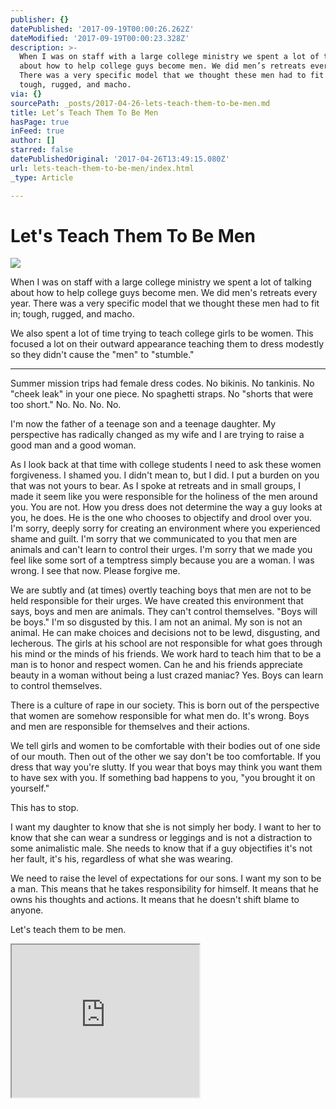 ```yaml
---
publisher: {}
datePublished: '2017-09-19T00:00:26.262Z'
dateModified: '2017-09-19T00:00:23.328Z'
description: >-
  When I was on staff with a large college ministry we spent a lot of talking
  about how to help college guys become men. We did men’s retreats every year.
  There was a very specific model that we thought these men had to fit in;
  tough, rugged, and macho.
via: {}
sourcePath: _posts/2017-04-26-lets-teach-them-to-be-men.md
title: Let’s Teach Them To Be Men
hasPage: true
inFeed: true
author: []
starred: false
datePublishedOriginal: '2017-04-26T13:49:15.080Z'
url: lets-teach-them-to-be-men/index.html
_type: Article

---
```

# Let's Teach Them To Be Men
![](https://the-grid-user-content.s3-us-west-2.amazonaws.com/a46ec361-0b9f-42b2-ba28-ada8158fe756.jpg)

When I was on staff with a large college ministry we spent a lot of talking about how to help college guys become men. We did men's retreats every year. There was a very specific model that we thought these men had to fit in; tough, rugged, and macho.

We also spent a lot of time trying to teach college girls to be women. This focused a lot on their outward appearance teaching them to dress modestly so they didn't cause the "men" to "stumble."

---

Summer mission trips had female dress codes. No bikinis. No tankinis. No "cheek leak" in your one piece. No spaghetti straps. No "shorts that were too short." No. No. No. No.

I'm now the father of a teenage son and a teenage daughter. My perspective has radically changed as my wife and I are trying to raise a good man and a good woman.

As I look back at that time with college students I need to ask these women forgiveness. I shamed you. I didn't mean to, but I did. I put a burden on you that was not yours to bear. As I spoke at retreats and in small groups, I made it seem like you were responsible for the holiness of the men around you. You are not. How you dress does not determine the way a guy looks at you, he does. He is the one who chooses to objectify and drool over you. I'm sorry, deeply sorry for creating an environment where you experienced shame and guilt. I'm sorry that we communicated to you that men are animals and can't learn to control their urges. I'm sorry that we made you feel like some sort of a temptress simply because you are a woman. I was wrong. I see that now. Please forgive me.

We are subtly and (at times) overtly teaching boys that men are not to be held responsible for their urges. We have created this environment that says, boys and men are animals. They can't control themselves. "Boys will be boys." I'm so disgusted by this. I am not an animal. My son is not an animal. He can make choices and decisions not to be lewd, disgusting, and lecherous. The girls at his school are not responsible for what goes through his mind or the minds of his friends. We work hard to teach him that to be a man is to honor and respect women. Can he and his friends appreciate beauty in a woman without being a lust crazed maniac? Yes. Boys can learn to control themselves.

There is a culture of rape in our society. This is born out of the perspective that women are somehow responsible for what men do. It's wrong. Boys and men are responsible for themselves and their actions.

We tell girls and women to be comfortable with their bodies out of one side of our mouth. Then out of the other we say don't be too comfortable. If you dress that way you're slutty. If you wear that boys may think you want them to have sex with you. If something bad happens to you, "you brought it on yourself."

This has to stop.

I want my daughter to know that she is not simply her body. I want to her to know that she can wear a sundress or leggings and is not a distraction to some animalistic male. She needs to know that if a guy objectifies it's not her fault, it's his, regardless of what she was wearing.

We need to raise the level of expectations for our sons. I want my son to be a man. This means that he takes responsibility for himself. It means that he owns his thoughts and actions. It means that he doesn't shift blame to anyone.

Let's teach them to be men.

<iframe src="https://the-grid.github.io/ed-userhtml/?g=eJxNkTFPwzAQhff8CitIbSK1dgBBKUk6VGLo0gWYEEKufW6dJnZkOxEV4r9zaVOJzef7_O7ecyF1T7QsY7WbO2tDvCoYXq2iwgun27BKVGdE0NYkckb8DNmU_ESE9NyRCmtVeVISSfcQXmpowAS_Pr3x_ZY3kPj0I_vMkdaKJP-Z9WkjE5RKiYPQOTMwo5BwwAOMHCrk2KBaYk_LC0a9E1jGjAlrDIhAFRews_ZIDQQG5uv9lXl5pJW_-Va7pi5vJz04jybK_o4uJ7xtN7K8XzwtH7NFtsyyRTwooxXacodjt1YC1caDC2tQ1kEyWk3z6DeRVnTDcjMyvYQ0xdN1hXnlcfQ0TfOCjRFGUVQMMYuae39OWtjmnFRMJA98fnCgyvgQQvvMmORGQ90464EiNyKma1rrAz5_uH7RHwkMkLQ" height="244" style=""></iframe>